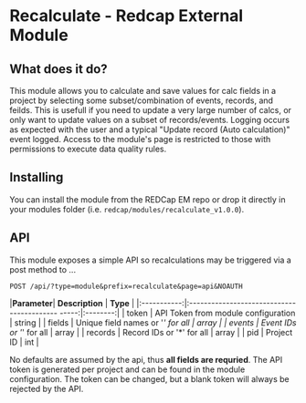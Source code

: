 # Recalculate - Redcap External Module

## What does it do?

This module allows you to calculate and save values for calc fields in a project by selecting some subset/combination of events, records, and feilds. This is usefull if you need to update a very large number of calcs, or only want to update values on a subset of records/events. Logging occurs as expected with the user and a typical "Update record (Auto calculation)" event logged. Access to the module's page is restricted to those with permissions to execute data quality rules.

## Installing

You can install the module from the REDCap EM repo or drop it directly in your modules folder (i.e. `redcap/modules/recalculate_v1.0.0`).

## API

This module exposes a simple API so recalculations may be triggered via a post method to ...

`POST /api/?type=module&prefix=recalculate&page=api&NOAUTH`

|**Parameter**|              **Description**                     | **Type** |
|:-----------:|:------------------------------------------ -----:|:--------:|
|   token     |      API Token from module configuration         |  string  |
|   fields    |       Unique field names or '*' for all          |  array   |
|   events    |        Event IDs or '*' for all                  |  array   |
|   records   |           Record IDs or '*' for all              |  array   |
|   pid       |           Project ID                             |  int     |

No defaults are assumed by the api, thus **all fields are requried**. The API token is generated per project and can be found in the module configuration. The token can be changed, but a blank token will always be rejected by the API.
